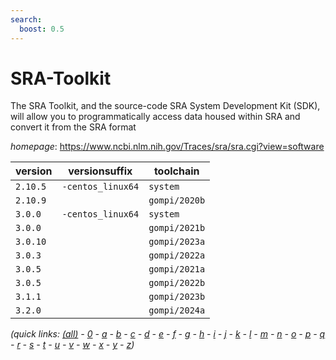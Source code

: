 ```yaml
---
search:
  boost: 0.5
---
```

# SRA-Toolkit

The SRA Toolkit, and the source-code SRA System Development  Kit (SDK), will allow you to programmatically access data housed within SRA  and convert it from the SRA format

*homepage*: <https://www.ncbi.nlm.nih.gov/Traces/sra/sra.cgi?view=software>

version | versionsuffix | toolchain
--------|---------------|----------
``2.10.5`` | ``-centos_linux64`` | ``system``
``2.10.9`` |  | ``gompi/2020b``
``3.0.0`` | ``-centos_linux64`` | ``system``
``3.0.0`` |  | ``gompi/2021b``
``3.0.10`` |  | ``gompi/2023a``
``3.0.3`` |  | ``gompi/2022a``
``3.0.5`` |  | ``gompi/2021a``
``3.0.5`` |  | ``gompi/2022b``
``3.1.1`` |  | ``gompi/2023b``
``3.2.0`` |  | ``gompi/2024a``


*(quick links: [(all)](../index.md) - [0](../0/index.md) - [a](../a/index.md) - [b](../b/index.md) - [c](../c/index.md) - [d](../d/index.md) - [e](../e/index.md) - [f](../f/index.md) - [g](../g/index.md) - [h](../h/index.md) - [i](../i/index.md) - [j](../j/index.md) - [k](../k/index.md) - [l](../l/index.md) - [m](../m/index.md) - [n](../n/index.md) - [o](../o/index.md) - [p](../p/index.md) - [q](../q/index.md) - [r](../r/index.md) - [s](../s/index.md) - [t](../t/index.md) - [u](../u/index.md) - [v](../v/index.md) - [w](../w/index.md) - [x](../x/index.md) - [y](../y/index.md) - [z](../z/index.md))*

